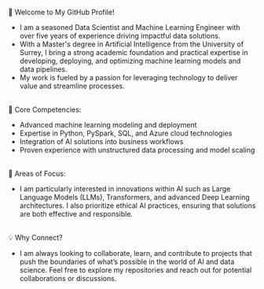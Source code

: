 👋 Welcome to My GitHub Profile!
<br> <ul>
<li>
I am a seasoned Data Scientist and Machine Learning Engineer with over five years of experience driving impactful data solutions.</li>
<li> With a Master's degree in Artificial Intelligence from the University of Surrey, I bring a strong academic foundation and practical expertise in developing, deploying, and optimizing machine learning models and data pipelines. </li>
<li> My work is fueled by a passion for leveraging technology to deliver value and streamline processes.</li> </ul> <br>
🌟 Core Competencies: <br> <ul> <li> 
 Advanced machine learning modeling and deployment </li>
<li> Expertise in Python, PySpark, SQL, and Azure cloud technologies </li>
<li> Integration of AI solutions into business workflows </li>
<li> Proven experience with unstructured data processing and model scaling </li> </ul> <br>
🚀 Areas of Focus:<br> <ul> <li> 
 I am particularly interested in innovations within AI such as Large Language Models (LLMs), Transformers, and advanced Deep Learning architectures. I also prioritize ethical AI practices, ensuring that solutions are both effective and responsible. </li> </ul> <br>
 💡 Why Connect? <br> <ul> <li> 
  I am always looking to collaborate, learn, and contribute to projects that push the boundaries of what’s possible in the world of AI and data science. Feel free to explore my repositories and reach out for potential collaborations or discussions.</li> </ul>
